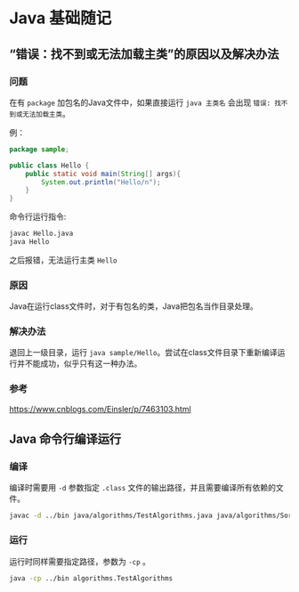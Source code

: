 # Java 基础随记

## “错误：找不到或无法加载主类”的原因以及解决办法
### 问题
在有 `package` 加包名的Java文件中，如果直接运行 `java 主类名` 会出现 `错误: 找不到或无法加载主类`。

例：
```java
package sample;

public class Hello {
    public static void main(String[] args){
        System.out.println("Hello/n");
    }
}
```
命令行运行指令:
```bash
javac Hello.java
java Hello
```
之后报错，无法运行主类 `Hello`

### 原因
Java在运行class文件时，对于有包名的类，Java把包名当作目录处理。

### 解决办法
退回上一级目录，运行 `java sample/Hello`。尝试在class文件目录下重新编译运行并不能成功，似乎只有这一种办法。

### 参考
https://www.cnblogs.com/Einsler/p/7463103.html

## Java 命令行编译运行
### 编译
编译时需要用 `-d` 参数指定 `.class` 文件的输出路径，并且需要编译所有依赖的文件。
```bash
javac -d ../bin java/algorithms/TestAlgorithms.java java/algorithms/Sort.java 
```

### 运行
运行时同样需要指定路径，参数为 `-cp` 。
```bash
java -cp ../bin algorithms.TestAlgorithms
```

